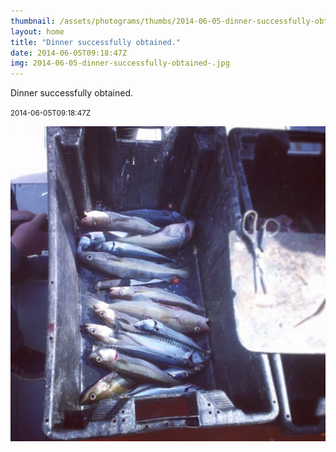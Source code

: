 ```yaml
---
thumbnail: /assets/photograms/thumbs/2014-06-05-dinner-successfully-obtained-.jpg
layout: home
title: "Dinner successfully obtained."
date: 2014-06-05T09:18:47Z
img: 2014-06-05-dinner-successfully-obtained-.jpg
---
```


Dinner successfully obtained.

<small>2014-06-05T09:18:47Z</small>

![Dinner successfully obtained.](2014-06-05-dinner-successfully-obtained-.jpg)
